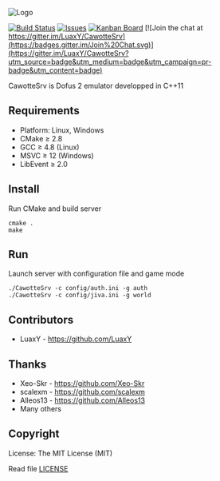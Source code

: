 ![Logo](http://i.imgur.com/2dscckl.png)

[![Build Status](https://travis-ci.org/LuaxY/CawotteSrv.svg?branch=master)](https://travis-ci.org/LuaxY/CawotteSrv) [![Issues](http://img.shields.io/github/issues/LuaxY/CawotteSrv.svg?style=flat)](https://github.com/LuaxY/CawotteSrv/issues)
[![Kanban Board](https://img.shields.io/badge/Kanban-Board-blue.svg)](http://dev.voidmx.net/boards/JHBQWdSQdkcC84qWD/cawottesrv)
[![Join the chat at https://gitter.im/LuaxY/CawotteSrv](https://badges.gitter.im/Join%20Chat.svg)](https://gitter.im/LuaxY/CawotteSrv?utm_source=badge&utm_medium=badge&utm_campaign=pr-badge&utm_content=badge)

CawotteSrv is Dofus 2 emulator developped in C++11  

## Requirements

- Platform: Linux, Windows
- CMake ≥ 2.8
- GCC ≥ 4.8 (Linux)
- MSVC ≥ 12 (Windows)
- LibEvent ≥ 2.0

## Install

Run CMake and build server
```
cmake .
make
```

## Run

Launch server with configuration file and game mode
```
./CawotteSrv -c config/auth.ini -g auth
./CawotteSrv -c config/jiva.ini -g world
```

## Contributors

- LuaxY - https://github.com/LuaxY

## Thanks

- Xeo-Skr - https://github.com/Xeo-Skr
- scalexm - https://github.com/scalexm
- Alleos13 - https://github.com/Alleos13
- Many others

## Copyright

License: The MIT License (MIT)

Read file [LICENSE](LICENSE)

